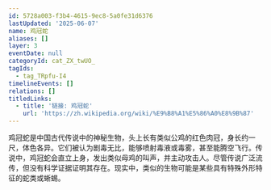```yaml
---
id: 5728a003-f3b4-4615-9ec8-5a0fe31d6376
lastUpdated: '2025-06-07'
name: 鸡冠蛇
aliases: []
layer: 3
eventDate: null
categoryId: cat_ZX_twUO_
tagIds:
  - tag_TRpfu-I4
timelineEvents: []
relations: []
titledLinks:
  - title: '链接: 鸡冠蛇'
    url: 'https://zh.wikipedia.org/wiki/%E9%B8%A1%E5%86%A0%E8%9B%87'
---
```

鸡冠蛇是中国古代传说中的神秘生物，头上长有类似公鸡的红色肉冠，身长约一尺，体色各异。它们被认为剧毒无比，能够喷射毒液或毒雾，甚至能腾空飞行。传说中，鸡冠蛇会直立上身，发出类似母鸡的叫声，并主动攻击人。尽管传说广泛流传，但没有科学证据证明其存在。现实中，类似的生物可能是某些具有特殊外形特征的蛇类或蜥蜴。
